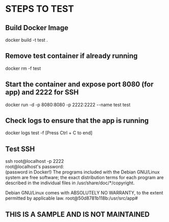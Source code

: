 # STEPS TO TEST

## Build Docker Image

docker build -t test .

## Remove test container if already running

docker rm -f test

## Start the container and expose port 8080 (for app) and 2222 for SSH

docker run -d -p 8080:8080 -p 2222:2222 --name test test

## Check logs to ensure that the app is running

docker logs test -f
[Press Ctrl + C to end]

## Test SSH

ssh root@localhost -p 2222  
root@localhost's password:  
(password in Docker!)
The programs included with the Debian GNU/Linux system are free software;
the exact distribution terms for each program are described in the
individual files in /usr/share/doc/*/copyright.

Debian GNU/Linux comes with ABSOLUTELY NO WARRANTY, to the extent
permitted by applicable law.
root@50d8781b118b:/usr/src/app#

## THIS IS A SAMPLE AND IS NOT MAINTAINED
